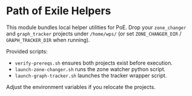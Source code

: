 # Path of Exile Helpers

This module bundles local helper utilities for PoE. Drop your `zone_changer` and `graph_tracker` projects under `/home/wps/` (or set `ZONE_CHANGER_DIR` / `GRAPH_TRACKER_DIR` when running).

Provided scripts:
- `verify-prereqs.sh` ensures both projects exist before execution.
- `launch-zone-changer.sh` runs the zone watcher python script.
- `launch-graph-tracker.sh` launches the tracker wrapper script.

Adjust the environment variables if you relocate the projects.
